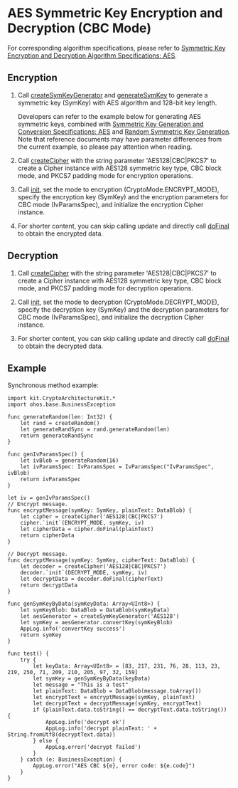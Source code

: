 # AES Symmetric Key Encryption and Decryption (CBC Mode)

For corresponding algorithm specifications, please refer to [Symmetric Key Encryption and Decryption Algorithm Specifications: AES](./cj-crypto-sym-encrypt-decrypt-spec.md#aes).

## Encryption

1. Call [createSymKeyGenerator](../../../../API_Reference/source_en/CryptoArchitectureKit/cj-apis-crypto.md#func-createsymkeygeneratorstring) and [generateSymKey](../../../../API_Reference/source_en/CryptoArchitectureKit/cj-apis-crypto.md#func-generatesymkey) to generate a symmetric key (SymKey) with AES algorithm and 128-bit key length.

   Developers can refer to the example below for generating AES symmetric keys, combined with [Symmetric Key Generation and Conversion Specifications: AES](./cj-crypto-sym-key-generation-conversion-spec.md#aes) and [Random Symmetric Key Generation](./cj-crypto-generate-sym-key-randomly.md). Note that reference documents may have parameter differences from the current example, so please pay attention when reading.

2. Call [createCipher](../../../../API_Reference/source_en/CryptoArchitectureKit/cj-apis-crypto.md#func-createcipherstring) with the string parameter 'AES128|CBC|PKCS7' to create a Cipher instance with AES128 symmetric key type, CBC block mode, and PKCS7 padding mode for encryption operations.

3. Call [init](../../../../API_Reference/source_en/CryptoArchitectureKit/cj-apis-crypto.md#func-initcryptomode-key-paramsspec), set the mode to encryption (CryptoMode.ENCRYPT_MODE), specify the encryption key (SymKey) and the encryption parameters for CBC mode (IvParamsSpec), and initialize the encryption Cipher instance.

4. For shorter content, you can skip calling update and directly call [doFinal](../../../../API_Reference/source_en/CryptoArchitectureKit/cj-apis-crypto.md#func-dofinaldatablob) to obtain the encrypted data.

## Decryption

1. Call [createCipher](../../../../API_Reference/source_en/CryptoArchitectureKit/cj-apis-crypto.md#func-createcipherstring) with the string parameter 'AES128|CBC|PKCS7' to create a Cipher instance with AES128 symmetric key type, CBC block mode, and PKCS7 padding mode for decryption operations.

2. Call [init](../../../../API_Reference/source_en/CryptoArchitectureKit/cj-apis-crypto.md#func-initcryptomode-key-paramsspec), set the mode to decryption (CryptoMode.DECRYPT_MODE), specify the decryption key (SymKey) and the decryption parameters for CBC mode (IvParamsSpec), and initialize the decryption Cipher instance.

3. For shorter content, you can skip calling update and directly call [doFinal](../../../../API_Reference/source_en/CryptoArchitectureKit/cj-apis-crypto.md#func-dofinaldatablob) to obtain the decrypted data.

## Example

Synchronous method example:

<!-- compile -->

```cangjie
import kit.CryptoArchitectureKit.*
import ohos.base.BusinessException

func generateRandom(len: Int32) {
    let rand = createRandom()
    let generateRandSync = rand.generateRandom(len)
    return generateRandSync
}

func genIvParamsSpec() {
    let ivBlob = generateRandom(16)
    let ivParamsSpec: IvParamsSpec = IvParamsSpec("IvParamsSpec", ivBlob)
    return ivParamsSpec
}

let iv = genIvParamsSpec()
// Encrypt message.
func encryptMessage(symKey: SymKey, plainText: DataBlob) {
    let cipher = createCipher('AES128|CBC|PKCS7')
    cipher.`init`(ENCRYPT_MODE, symKey, iv)
    let cipherData = cipher.doFinal(plainText)
    return cipherData
}

// Decrypt message.
func decryptMessage(symKey: SymKey, cipherText: DataBlob) {
    let decoder = createCipher('AES128|CBC|PKCS7')
    decoder.`init`(DECRYPT_MODE, symKey, iv)
    let decryptData = decoder.doFinal(cipherText)
    return decryptData
}

func genSymKeyByData(symKeyData: Array<UInt8>) {
    let symKeyBlob: DataBlob = DataBlob(symKeyData)
    let aesGenerator = createSymKeyGenerator('AES128')
    let symKey = aesGenerator.convertKey(symKeyBlob)
    AppLog.info('convertKey success')
    return symKey
}

func test() {
    try {
        let keyData: Array<UInt8> = [83, 217, 231, 76, 28, 113, 23, 219, 250, 71, 209, 210, 205, 97, 32, 159]
        let symKey = genSymKeyByData(keyData)
        let message = "This is a test"
        let plainText: DataBlob = DataBlob(message.toArray())
        let encryptText = encryptMessage(symKey, plainText)
        let decryptText = decryptMessage(symKey, encryptText)
        if (plainText.data.toString() == decryptText.data.toString()) {
            AppLog.info('decrypt ok')
            AppLog.info('decrypt plainText: ' + String.fromUtf8(decryptText.data))
        } else {
            AppLog.error('decrypt failed')
        }
    } catch (e: BusinessException) {
        AppLog.error("AES CBC ${e}, error code: ${e.code}")
    }
}
```